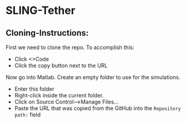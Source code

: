 # SLING-Tether
## Cloning-Instructions:
First we need to clone the repo. To accomplish this:
- Click <>Code
- Click the copy button next to the URL

Now go into Matlab. Create an empty folder to use for the simulations.
- Enter this folder
- Right-click inside the current folder.
- Click on Source Control-->Manage Files...
- Paste the URL that was copied from the GitHub into the `Repository path:` field
  
